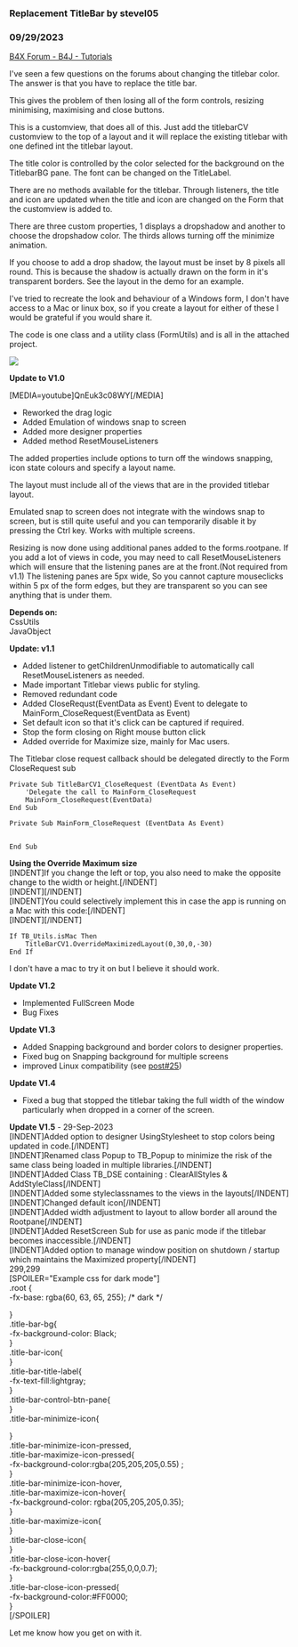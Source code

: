 ### Replacement TitleBar by stevel05
### 09/29/2023
[B4X Forum - B4J - Tutorials](https://www.b4x.com/android/forum/threads/84586/)

I've seen a few questions on the forums about changing the titlebar color. The answer is that you have to replace the title bar.  
  
This gives the problem of then losing all of the form controls, resizing minimising, maximising and close buttons.  
  
This is a customview, that does all of this. Just add the titlebarCV customview to the top of a layout and it will replace the existing titlebar with one defined int the titlebar layout.  
  
The title color is controlled by the color selected for the background on the TitlebarBG pane. The font can be changed on the TitleLabel.  
  
There are no methods available for the titlebar. Through listeners, the title and icon are updated when the title and icon are changed on the Form that the customview is added to.  
  
There are three custom properties, 1 displays a dropshadow and another to choose the dropshadow color. The thirds allows turning off the minimize animation.  
  
If you choose to add a drop shadow, the layout must be inset by 8 pixels all round. This is because the shadow is actually drawn on the form in it's transparent borders. See the layout in the demo for an example.  
  
I've tried to recreate the look and behaviour of a Windows form, I don't have access to a Mac or linux box, so if you create a layout for either of these I would be grateful if you would share it.  
  
The code is one class and a utility class (FormUtils) and is all in the attached project.  
  
![](https://www.b4x.com/android/forum/attachments/60243)  
  
  
**Update to V1.0**  
  
[MEDIA=youtube]QnEuk3c08WY[/MEDIA]  

- Reworked the drag logic
- Added Emulation of windows snap to screen
- Added more designer properties
- Added method ResetMouseListeners

  
The added properties include options to turn off the windows snapping, icon state colours and specify a layout name.  
  
The layout must include all of the views that are in the provided titlebar layout.  
  
Emulated snap to screen does not integrate with the windows snap to screen, but is still quite useful and you can temporarily disable it by pressing the Ctrl key. Works with multiple screens.  
  
Resizing is now done using additional panes added to the forms.rootpane. If you add a lot of views in code, you may need to call ResetMouseListeners which will ensure that the listening panes are at the front.(Not required from v1.1) The listening panes are 5px wide, So you cannot capture mouseclicks within 5 px of the form edges, but they are transparent so you can see anything that is under them.  
  
**Depends on:**  
CssUtils  
JavaObject  
  
**Update: v1.1**  

- Added listener to getChildrenUnmodifiable to automatically call ResetMouseListeners as needed.
- Made important Titlebar views public for styling.
- Removed redundant code
- Added CloseRequst(EventData as Event) Event to delegate to MainForm\_CloseRequest(EventData as Event)
- Set default icon so that it's click can be captured if required.
- Stop the form closing on Right mouse button click
- Added override for Maximize size, mainly for Mac users.

The Titlebar close request callback should be delegated directly to the Form CloseRequest sub  
  

```B4X
Private Sub TitleBarCV1_CloseRequest (EventData As Event)  
    'Delegate the call to MainForm_CloseRequest  
    MainForm_CloseRequest(EventData)  
End Sub  
  
Private Sub MainForm_CloseRequest (EventData As Event)  
  
  
End Sub
```

  
  
**Using the Override Maximum size**  
[INDENT]If you change the left or top, you also need to make the opposite change to the width or height.[/INDENT]  
[INDENT][/INDENT]  
[INDENT]You could selectively implement this in case the app is running on a Mac with this code:[/INDENT]  
[INDENT][/INDENT]  

```B4X
If TB_Utils.isMac Then  
    TitleBarCV1.OverrideMaximizedLayout(0,30,0,-30)  
End If
```

  
  
I don't have a mac to try it on but I believe it should work.  
  
**Update V1.2**  

- Implemented FullScreen Mode
- Bug Fixes

**Update V1.3**  

- Added Snapping background and border colors to designer properties.
- Fixed bug on Snapping background for multiple screens
- improved Linux compatibility (see [post#25](https://www.b4x.com/android/forum/threads/replacement-titlebar.84586/post-781436))

**Update V1.4**  

- Fixed a bug that stopped the titlebar taking the full width of the window particularly when dropped in a corner of the screen.

**Update V1.5** - 29-Sep-2023  
[INDENT]Added option to designer UsingStylesheet to stop colors being updated in code.[/INDENT]  
[INDENT]Renamed class Popup to TB\_Popup to minimize the risk of the same class being loaded in multiple libraries.[/INDENT]  
[INDENT]Added Class TB\_DSE containing : ClearAllStyles & AddStyleClass[/INDENT]  
[INDENT]Added some styleclassnames to the views in the layouts[/INDENT]  
[INDENT]Changed default icon[/INDENT]  
[INDENT]Added width adjustment to layout to allow border all around the Rootpane[/INDENT]  
[INDENT]Added ResetScreen Sub for use as panic mode if the titlebar becomes inaccessible.[/INDENT]  
[INDENT]Added option to manage window position on shutdown / startup which maintains the Maximized property[/INDENT]  
299,299  
[SPOILER="Example css for dark mode"]  
.root {  
 -fx-base: rgba(60, 63, 65, 255); /\* dark \*/  
   
}  
.title-bar-bg{  
 -fx-background-color: Black;  
}  
.title-bar-icon{  
}  
.title-bar-title-label{  
 -fx-text-fill:lightgray;  
}  
.title-bar-control-btn-pane{  
}  
.title-bar-minimize-icon{  
   
}  
.title-bar-minimize-icon-pressed,  
.title-bar-maximize-icon-pressed{  
 -fx-background-color:rgba(205,205,205,0.55) ;  
}  
.title-bar-minimize-icon-hover,  
.title-bar-maximize-icon-hover{  
 -fx-background-color: rgba(205,205,205,0.35);  
}  
.title-bar-maximize-icon{  
}  
.title-bar-close-icon{  
}  
.title-bar-close-icon-hover{  
 -fx-background-color:rgba(255,0,0,0.7);  
}  
.title-bar-close-icon-pressed{  
 -fx-background-color:#FF0000;  
}  
[/SPOILER]  
  
Let me know how you get on with it.